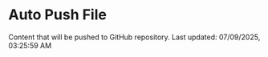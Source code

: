 # Auto Push File

Content that will be pushed to GitHub repository.
Last updated: 07/09/2025, 03:25:59 AM